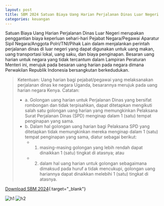 ```yaml
---
layout: post
title: SBM 2024 Satuan Biaya Uang Harian Perjalanan Dinas Luar Negeri
categories: keuangan
---
```


Satuan Biaya Uang Harian Perjalanan Dinas Luar Negeri merupakan penggantian biaya keperluan sehari-hari Pejabat Negara/Pegawai Aparatur Sipil Negara/Anggota Polri/TNI/Pihak Lain dalam menjalankan perintah perjalanan dinas di luar negeri yang dapat digunakan untuk uang makan, uang transportasi lokal, uang saku, dan biaya penginapan. Besaran uang harian untuk negara yang tidak tercantum dalam Lampiran Peraturan Menteri ini, merujuk pada besaran uang harian pada negara dimana Perwakilan Republik Indonesia bersangkutan berkedudukan.

> Ketentuan:
> Uang harian bagi pejabat/pegawai yang melaksanakan perjalanan dinas ke negara Uganda, besarannya merujuk pada uang harian negara Kenya. Catatan:
> - a. Golongan uang harian untuk Perjalanan Dinas yang bersifat rombongan dan tidak terpisahkan, dapat ditetapkan mengikuti salah satu golongan uang harian yang memungkinkan Pelaksana Surat Perjalanan Dinas (SPD) menginap dalam 1 (satu) tempat penginapan yang sama.
> - b. Dalam hal golongan uang harian bagi Pelaksana SPD yang ditetapkan tidak memungkinkan mereka menginap dalam 1 (satu) tempat penginapan yang sama, diatur sebagai berikut:
>    - 1) masing-masing golongan yang lebih rendah dapat dinaikkan 1 (satu) tingkat di atasnya; atau
>    - 2) dalam hal uang harian untuk golongan sebagaimana dimaksud pada huruf a tidak mencukupi, golongan uang hariannya dapat dinaikkan melebihi 1 (satu) tingkat di atasnya.

[Download SBM 2024](https://jdih.kemenkeu.go.id/download/8be2507a-7c39-480f-b271-88e74e59e272/2023pmkeuangan049.pdf){:target="_blank"}

![h1](https://blogger.googleusercontent.com/img/b/R29vZ2xl/AVvXsEjJ4RINgH1J6u8gvSXr-fzQq5JNiKWK1ivOoX-7m5TaN-oAXHkbxQGmoWizLyk8-fghbMgnwCLTaIH7WHo6EdHuMU3R9r75-JGyeeQilzuvH8xiwzYdKxUs43TnfUv3g_T7DhnNRZU_45eAd6HCkzp8kkIC1HLV5n_G5ZPHGWdsN-jqIw/s1600/sbm_2024_1_Page_16.jpg)
![h2](https://blogger.googleusercontent.com/img/b/R29vZ2xl/AVvXsEjwbWWk_X9UJ6VdCUzncGcXev29-T5v7LuszQ8hQn_XzKczITqVKZC1QUQN6MdlWuqf7OvwbSRvxNSfhHrIT9nBANKOMdw93Ng7C-VoJNYKGbnCFV4rXK_tJPpGcbPmESQP5STwmubC6xtozQPBV4XLyRuch5B4ovC4gwWdUewif-OXJw/s1600/sbm_2024_1_Page_17.jpg)